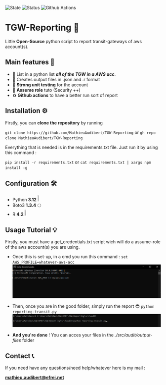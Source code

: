 ![State](https://img.shields.io/badge/State-On_Date-green)
![Status](https://img.shields.io/badge/Status-Draft-orange)
![Github Actions](https://img.shields.io/badge/Github_Actions-Unverified_%E2%9D%8C-red)

# TGW-Reporting 🔌
Little **Open-Source** python script to report transit-gateways of aws account(s).

## Main features 🧙
- 📑 List in a python list ***all of the TGW in a AWS acc***. 
- 📁 Creates output files in .json and .r format 
- 💭 **Strong unit testing** for the account 
- 🔑 **Assume role** tuto (Security ++) 
- ♻️ **Github actions** to have a better run sort of report 

## Installation ⚙️
Firstly, you can **clone the repository** by running 

`git clone https://github.com/MathieuAudibert/TGW-Reporting` or `gh repo clone MathieuAudibert/TGW-Reporting`

Everything that is needed is in the requirements.txt file. Just run it by using this command :

`pip install -r requirements.txt` or `cat requirements.txt | xargs npm install -g`

## Configuration 🛠
- Python **3.12** <img src="https://upload.wikimedia.org/wikipedia/commons/thumb/c/c3/Python-logo-notext.svg/1869px-Python-logo-notext.svg.png"  width="2%" height="2%">
- Boto3 **1.3.4** 🌕
- R **4.2** <img src="https://upload.wikimedia.org/wikipedia/commons/thumb/1/1b/R_logo.svg/1280px-R_logo.svg.png"  width="2%" height="2%">

## Usage Tutorial 💡
Firstly, you must have a get_credentials.txt script wich will do a assume-role of the aws account(s) you are using. 

- Once this is set-up, in a cmd you run this command : `set AWS_PROFILE=whatever-aws-acc`
![set-aws-profile](./images/set-aws-profile.png)

- Then, once you are in the good folder, simply run the report 😎 `python reporting-transit.py`
![run-report](./images/run-report.png)

- **And you're done** ! You can acces your files in the *./src/audit/output-files* folder

## Contact 📞
If you need have any questions/need help/whatever here is my mail :

<ins> **mathieu.audibert@efrei.net** </ins>
